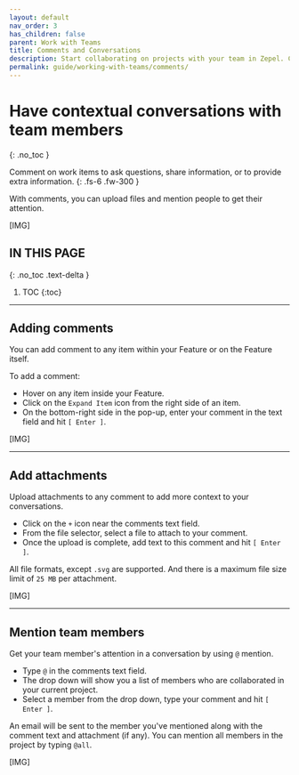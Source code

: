 ```yaml
---
layout: default
nav_order: 3
has_children: false
parent: Work with Teams
title: Comments and Conversations
description: Start collaborating on projects with your team in Zepel. Comment, mention people, and share files within your conversation.
permalink: guide/working-with-teams/comments/
---
```

# Have contextual conversations with team members
{: .no_toc }

Comment on work items to ask questions, share information, or to provide extra information.
{: .fs-6 .fw-300 }

With comments, you can upload files and mention people to get their attention.

[IMG]

## IN THIS PAGE
{: .no_toc .text-delta }

1. TOC
{:toc}

---

## Adding comments

You can add comment to any item within your Feature or on the Feature itself.

To add a comment:
- Hover on any item inside your Feature. 
- Click on the ```Expand Item``` icon from the right side of an item.
- On the bottom-right side in the pop-up, enter your comment in the text field and hit ```[ Enter ]```.

[IMG]

---

## Add attachments

Upload attachments to any comment to add more context to your conversations. 

- Click on the ```+``` icon near the comments text field.
- From the file selector, select a file to attach to your comment.
- Once the upload is complete, add text to this comment and hit ```[ Enter ]```.

All file formats, except ```.svg``` are supported. And there is a maximum file size limit of ```25 MB``` per attachment.

[IMG]

---

## Mention team members

Get your team member's attention in a conversation by using ```@``` mention.

- Type ```@``` in the comments text field.
- The drop down will show you a list of members who are collaborated in your current project.
- Select a member from the drop down, type your comment and hit ```[ Enter ]```.

An email will be sent to the member you've mentioned along with the comment text and attachment (if any). You can mention all members in the project by typing ```@all```.

[IMG]